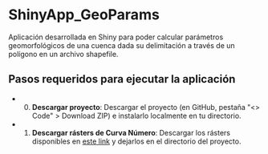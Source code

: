 # ShinyApp_GeoParams

Aplicación desarrollada en Shiny para poder calcular parámetros geomorfológicos de una cuenca dada su delimitación a través de un polígono en un archivo shapefile.

## Pasos requeridos para ejecutar la aplicación

* 0. **Descargar proyecto**: Descargar el proyecto (en GitHub, pestaña "<> Code" > Download ZIP) e instalarlo localmente en tu directorio.

* 1. **Descargar rásters de Curva Número**: Descargar los rásters disponibles en [este link](https://drive.google.com/drive/folders/1eyeoVdymXK_WCA-haM5FzDXOF8_n08Op?usp=sharing) y dejarlos en el directorio del proyecto.



